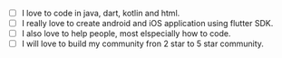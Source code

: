 - [ ] I love to code in java, dart, kotlin and html.
- [ ] I really love to create android and iOS application using flutter SDK.
- [ ] I also love to help people, most elspecially how to code.
- [ ] I will love to build my community fron 2 star to 5 star community.
